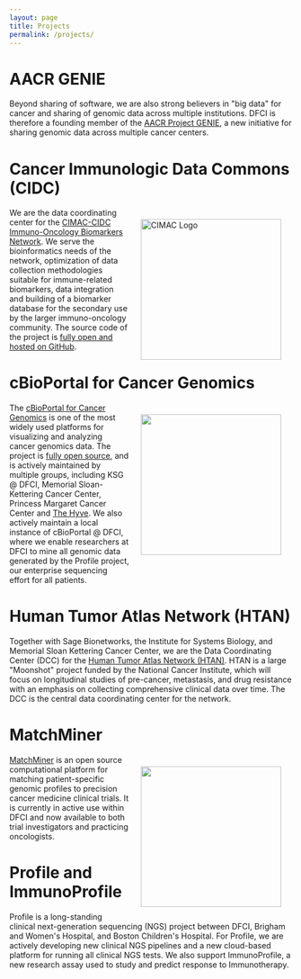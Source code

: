 ```yaml
---
layout: page
title: Projects
permalink: /projects/
---
```


# AACR GENIE

Beyond sharing of software, we are also strong believers in "big data" for cancer and sharing of genomic data across multiple institutions.  DFCI is therefore a founding member of the <a href="http://www.aacr.org/Research/Research/Pages/aacr-project-genie.aspx#.VtcMH5MrJ0I">AACR Project GENIE</a>, a new initiative for sharing genomic data across multiple cancer centers.

# Cancer Immunologic Data Commons (CIDC)

<img style="float: right; margin: 20px" src="/knowledge-systems/assets/images/cimac.png" alt="CIMAC Logo" width=250px>

We are the data coordinating center for the <a href="https://cimac-network.org/">CIMAC-CIDC Immuno-Oncology Biomarkers Network</a>.  We serve the bioinformatics needs of the network, optimization of data collection methodologies suitable for immune-related biomarkers, data integration and building of a biomarker database for the secondary use by the larger immuno-oncology community. The source code of the project is <a href="https://github.com/CIMAC-CIDC/">fully open and hosted on GitHub</a>. 

# cBioPortal for Cancer Genomics

<img style="float: right; margin: 20px" src="http://www.cbioportal.org/images/cbioportal_logo.png" width=250px>

The <a href="http://cbioportal.org">cBioPortal for Cancer Genomics</a> is one of the most widely used platforms for visualizing and analyzing cancer genomics data. The project is <a href="https://github.com/cBioPortal/">fully open source</a>, and is actively maintained by multiple groups, including KSG @ DFCI, Memorial Sloan-Kettering Cancer Center, Princess Margaret Cancer Center and <a href="http://thehyve.nl">The Hyve</a>.  We also actively maintain a local instance of cBioPortal @ DFCI, where we enable researchers at DFCI to mine all genomic data generated by the Profile project, our enterprise sequencing effort for all patients. 

# Human Tumor Atlas Network (HTAN)

Together with Sage Bionetworks, the Institute for Systems Biology, and Memorial Sloan Kettering Cancer Center, we are the Data Coordinating Center (DCC) for the <a href="https://humantumoratlas.org/">Human Tumor Atlas Network (HTAN)</a>.  HTAN is a large "Moonshot" project funded by the National Cancer Institute, which will focus on longitudinal studies of pre-cancer, metastasis, and drug resistance with an emphasis on collecting comprehensive clinical data over time.  The DCC is the central data coordinating center for the network. 


# MatchMiner
<img style="float: right; margin: 20px" src="https://raw.github.com/ecerami/ecerami.github.io/master/img/match_miner.png" width=250px> <a href="https://matchminer.org/">MatchMiner</a> is an open source computational platform for matching patient-specific genomic profiles to precision cancer medicine clinical trials.  It is currently in active use within DFCI and now available to both trial investigators and practicing oncologists.

# Profile and ImmunoProfile

Profile is a long-standing clinical next-generation sequencing (NGS) project between DFCI, Brigham and Women's Hospital, and Boston Children's Hospital.  For Profile, we are actively developing new clinical NGS pipelines and a new cloud-based platform for running all clinical NGS tests.  We also support ImmunoProfile, a new research assay used to study and predict response to Immunotherapy.  

